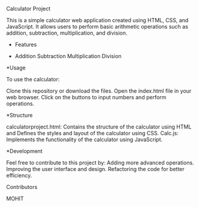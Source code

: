 Calculator Project


This is a simple calculator web application created using HTML, CSS, and JavaScript. It allows users to perform basic arithmetic operations such as addition, subtraction, multiplication, and division.

* Features

* 
  Addition
  Subtraction
  Multiplication
  Division


 *Usage
 
  To use the calculator:

  Clone this repository or download the files.
  Open the index.html file in your web browser.
  Click on the buttons to input numbers and perform operations.
  
*Structure

  calculatorproject.html: Contains the structure of the calculator using HTML and Defines the styles and layout of the calculator using CSS.
  Calc.js: Implements the functionality of the calculator using JavaScript.
  
*Development


  Feel free to contribute to this project by:
  Adding more advanced operations.
  Improving the user interface and design.
  Refactoring the code for better efficiency.

Contributors


 MOHIT
